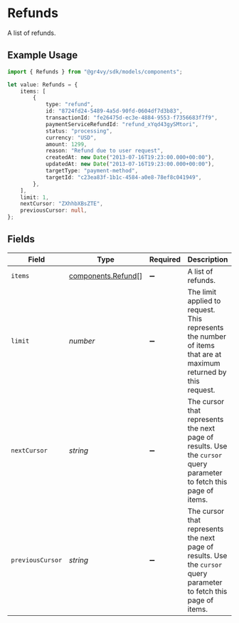 # Refunds

A list of refunds.

## Example Usage

```typescript
import { Refunds } from "@gr4vy/sdk/models/components";

let value: Refunds = {
    items: [
        {
            type: "refund",
            id: "8724fd24-5489-4a5d-90fd-0604df7d3b83",
            transactionId: "fe26475d-ec3e-4884-9553-f7356683f7f9",
            paymentServiceRefundId: "refund_xYqd43gySMtori",
            status: "processing",
            currency: "USD",
            amount: 1299,
            reason: "Refund due to user request",
            createdAt: new Date("2013-07-16T19:23:00.000+00:00"),
            updatedAt: new Date("2013-07-16T19:23:00.000+00:00"),
            targetType: "payment-method",
            targetId: "c23ea83f-1b1c-4584-a0e8-78ef8c041949",
        },
    ],
    limit: 1,
    nextCursor: "ZXhhbXBsZTE",
    previousCursor: null,
};
```

## Fields

| Field                                                                                                              | Type                                                                                                               | Required                                                                                                           | Description                                                                                                        | Example                                                                                                            |
| ------------------------------------------------------------------------------------------------------------------ | ------------------------------------------------------------------------------------------------------------------ | ------------------------------------------------------------------------------------------------------------------ | ------------------------------------------------------------------------------------------------------------------ | ------------------------------------------------------------------------------------------------------------------ |
| `items`                                                                                                            | [components.Refund](../../models/components/refund.md)[]                                                           | :heavy_minus_sign:                                                                                                 | A list of refunds.                                                                                                 |                                                                                                                    |
| `limit`                                                                                                            | *number*                                                                                                           | :heavy_minus_sign:                                                                                                 | The limit applied to request. This represents the number of items that are at<br/>maximum returned by this request. | 1                                                                                                                  |
| `nextCursor`                                                                                                       | *string*                                                                                                           | :heavy_minus_sign:                                                                                                 | The cursor that represents the next page of results. Use the `cursor` query<br/>parameter to fetch this page of items. | ZXhhbXBsZTE                                                                                                        |
| `previousCursor`                                                                                                   | *string*                                                                                                           | :heavy_minus_sign:                                                                                                 | The cursor that represents the next page of results. Use the `cursor` query<br/>parameter to fetch this page of items. | <nil>                                                                                                              |